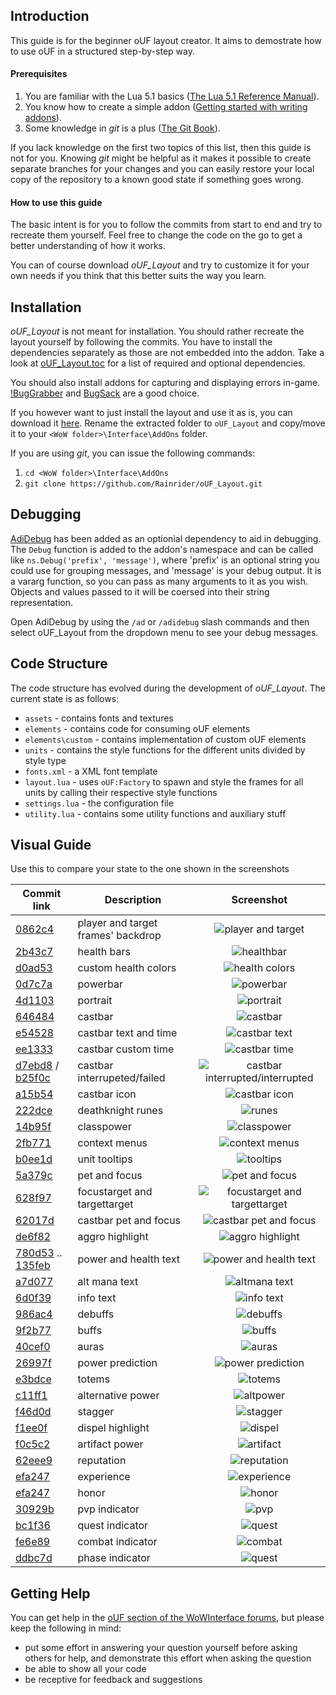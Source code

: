 ## Introduction

This guide is for the beginner oUF layout creator. It aims to demostrate how to use oUF in a structured step-by-step way.

#### Prerequisites
  1. You are familiar with the Lua 5.1 basics ([The Lua 5.1 Reference Manual](https://www.lua.org/manual/5.1/)).
  2. You know how to create a simple addon ([Getting started with writing addons](https://wow.gamepedia.com/Getting_started_with_writing_addons)).
  3. Some knowledge in _git_ is a plus ([The Git Book](https://git-scm.com/book/en/v2)).

If you lack knowledge on the first two topics of this list, then this guide is not for you.
Knowing _git_ might be helpful as it makes it possible to create separate branches for your changes and you can easily restore your local copy of the repository to a known good state if something goes wrong.

#### How to use this guide

The basic intent is for you to follow the commits from start to end and try to recreate them yourself. Feel free to change the code on the go to get a better understanding of how it works.

You can of course download _oUF_Layout_ and try to customize it for your own needs if you think that this better suits the way you learn.

## Installation

_oUF_Layout_ is not meant for installation. You should rather recreate the layout yourself by following the commits. You have to install the dependencies separately as those are not embedded into the addon. Take a look at [oUF_Layout.toc](https://github.com/Rainrider/oUF_Layout/blob/master/oUF_Layout.toc) for a list of required and optional dependencies.

You should also install addons for capturing and displaying errors in-game. [!BugGrabber](http://www.wowinterface.com/downloads/info23141-BugGrabber.html) and [BugSack](http://www.wowinterface.com/downloads/info5995-BugSack.html) are a good choice.

If you however want to just install the layout and use it as is, you can download it [here](https://github.com/Rainrider/oUF_Layout/archive/master.zip). Rename the extracted folder to `oUF_Layout` and copy/move it to your `<WoW folder>\Interface\AddOns` folder.

If you are using _git_, you can issue the following commands:
  1. `cd <WoW folder>\Interface\AddOns`
  2. `git clone https://github.com/Rainrider/oUF_Layout.git`

## Debugging

[AdiDebug](https://github.com/Adirelle/AdiDebug) has been added as an optionial dependency to aid in debugging. The `Debug` function is added
to the addon's namespace and can be called like `ns.Debug('prefix', 'message')`, where 'prefix' is an optional string you could use for 
grouping messages, and 'message' is your debug output. It is a vararg function, so you can pass as many arguments to it as you wish. Objects 
and values passed to it will be coersed into their string representation.

Open AdiDebug by using the `/ad` or `/adidebug` slash commands and then select oUF_Layout from the dropdown menu to see your debug messages.

## Code Structure

The code structure has evolved during the development of _oUF_Layout_. The current state is as follows:

  - `assets` - contains fonts and textures
  - `elements` - contains code for consuming oUF elements
  - `elements\custom` - contains implementation of custom oUF elements
  - `units` - contains the style functions for the different units divided by style type
  - `fonts.xml` - a XML font template
  - `layout.lua` - uses `oUF:Factory` to spawn and style the frames for all units by calling their respective style functions
  - `settings.lua` - the configuration file
  - `utility.lua` - contains some utility functions and auxiliary stuff

## Visual Guide

Use this to compare your state to the one shown in the screenshots

| Commit link | Description | Screenshot |
| --- | --- | :---: |
| [0862c4](https://github.com/Rainrider/oUF_Layout/commit/0862c470863112e885f4aff45953d588b3d150ac) | player and target frames' backdrop | ![player and target](screenshots/01_frame_backdrop.jpg) |
| [2b43c7](https://github.com/Rainrider/oUF_Layout/commit/2b43c733cf5338a8bb8296e7e4817aa1f29dbc4e) | health bars | ![healthbar](screenshots/02_healthbar.jpg) |
| [d0ad53](https://github.com/Rainrider/oUF_Layout/commit/d0ad53382ad8a2547830bd4e38724c4130c8670c) | custom health colors | ![health colors](screenshots/03_custom_health_colors.jpg) |
| [0d7c7a](https://github.com/Rainrider/oUF_Layout/commit/0d7c7a4eddf61d0c1d8a7dc78c2ca4882a38928a) | powerbar | ![powerbar](screenshots/04_powerbar.jpg) |
| [4d1103](https://github.com/Rainrider/oUF_Layout/commit/4d1103ffd1f22126bd702170bdb9d7c6e2f4a42f) | portrait | ![portrait](screenshots/05_portrait.jpg) |
| [646484](https://github.com/Rainrider/oUF_Layout/commit/646484b4685e922e682d8a9816667be1a4d04a56) | castbar | ![castbar](screenshots/06_castbar.jpg) |
| [e54528](https://github.com/Rainrider/oUF_Layout/commit/e54528b38d4d01d341ad58de819616bb503e263a) | castbar text and time | ![castbar text](screenshots/07_castbar_text.jpg) |
| [ee1333](https://github.com/Rainrider/oUF_Layout/commit/ee1333a2f0dac9ad141b327c48371ef1a96b40d1) | castbar custom time | ![castbar time](screenshots/08_castbar_custom_time.jpg) |
| [d7ebd8](https://github.com/Rainrider/oUF_Layout/commit/d7ebd8524e05768e239611c51af28004acf70598) / [b25f0c](https://github.com/Rainrider/oUF_Layout/commit/b25f0c6f40b1d3393a22862e20ed433b6411a2ad) | castbar interrupeted/failed | ![castbar interrupted/interrupted](screenshots/09_castbar_failed_or_interrupted.jpg) |
| [a15b54](https://github.com/Rainrider/oUF_Layout/commit/a15b54c6ce2e25c0997ceadcd756f21771be3c06) | castbar icon | ![castbar icon](screenshots/10_castbar_icon.jpg) |
| [222dce](https://github.com/Rainrider/oUF_Layout/commit/222dceb90c08ff83eb5a80c6d517a4ac3a07470e) | deathknight runes | ![runes](screenshots/11_deathknight_runes.jpg) |
| [14b95f](https://github.com/Rainrider/oUF_Layout/commit/14b95f46458a3aaf03c05193e17c9b7893010cce) | classpower | ![classpower](screenshots/12_classpower.jpg) |
| [2fb771](https://github.com/Rainrider/oUF_Layout/commit/2fb771b1c2c5384f683ada5f81383973cf5d9cc3) | context menus | ![context menus](screenshots/13_context_menus.jpg) |
| [b0ee1d](https://github.com/Rainrider/oUF_Layout/commit/b0ee1dd50a70528a4589e739895c131da2b02e26) | unit tooltips | ![tooltips](screenshots/14_tooltips.jpg) |
| [5a379c](https://github.com/Rainrider/oUF_Layout/commit/5a379c997519e13d8b94b8e5b71b2d887c1cc4a3) | pet and focus | ![pet and focus](screenshots/15_pet_and_focus.jpg) |
| [628f97](https://github.com/Rainrider/oUF_Layout/commit/628f97b0ee87c7aef2167a474e990dc8a8e08683) | focustarget and targettarget | ![focustarget and targettarget](screenshots/16_focustarget_and_targettarget.jpg) |
| [62017d](https://github.com/Rainrider/oUF_Layout/commit/62017db0e78e57aa5797d3cd7edfd087cedfe3fb) | castbar pet and focus | ![castbar pet and focus](screenshots/19_castbar_pet_and_focus.jpg) |
| [de6f82](https://github.com/Rainrider/oUF_Layout/commit/de6f82e9f15f6f484197d6b5737c92527f2b3d92) | aggro highlight | ![aggro highlight](screenshots/20_aggro_highlight.jpg) |
| [780d53](https://github.com/Rainrider/oUF_Layout/commit/780d53063cd1b953bad66c77de9fd2bd89c502bd) .. [135feb](https://github.com/Rainrider/oUF_Layout/commit/135febe5d13db98d0a712e27b340662835e630c6) | power and health text | ![power and health text](screenshots/21_power_health_text.jpg) |
| [a7d077](https://github.com/Rainrider/oUF_Layout/commit/a7d077ed268c2a8044a43fc148af0636ac5a2219) | alt mana text | ![altmana text](screenshots/22_alt_mana_text.jpg) |
| [6d0f39](https://github.com/Rainrider/oUF_Layout/commit/6d0f39ff11ce05e4e681406874d7df6eb0eeeace) | info text | ![info text](screenshots/23_info_text.jpg) |
| [986ac4](https://github.com/Rainrider/oUF_Layout/commit/986ac471a5332fe61796a48318e166ed96d6d532) | debuffs | ![debuffs](screenshots/24_debuffs.jpg) |
| [9f2b77](https://github.com/Rainrider/oUF_Layout/commit/9f2b77109141c27ee38f3f58c94bb92d5c4ec415) | buffs | ![buffs](screenshots/25_buffs.jpg) |
| [40cef0](https://github.com/Rainrider/oUF_Layout/commit/40cef0531746cd8dfc97f1d5c5f321a85cbbc659) | auras | ![auras](screenshots/26_auras.jpg) |
| [26997f](https://github.com/Rainrider/oUF_Layout/commit/26997fb4337565aad5c31e32027f56dac57ad479) | power prediction | ![power prediction](screenshots/27_power_prediction.jpg) |
| [e3bdce](https://github.com/Rainrider/oUF_Layout/commit/e3bdce08de953e5c2bc4879546473dbe0ac58d0b) | totems | ![totems](screenshots/28_totems.jpg) |
| [c11ff1](https://github.com/Rainrider/oUF_Layout/commit/c11ff1135545b6dca91660d0cc2bcdf56a68572d) | alternative power | ![altpower](screenshots/29_alternative_power.jpg) |
| [f46d0d](https://github.com/Rainrider/oUF_Layout/commit/f46d0dbd0c50a0a2f4fbb064cc5f487b31104a9d) | stagger | ![stagger](screenshots/30_stagger.jpg) |
| [f1ee0f](https://github.com/Rainrider/oUF_Layout/commit/f1ee0fe9743483f218dcd46d638f878af0ae5960) | dispel highlight | ![dispel](screenshots/31_dispel_highlight.jpg) |
| [f0c5c2](https://github.com/Rainrider/oUF_Layout/commit/f0c5c28896c8497e0a9dcd13f337476a93332a85) | artifact power | ![artifact](screenshots/32_artifact_power.jpg) |
| [62eee9](https://github.com/Rainrider/oUF_Layout/commit/62eee95d94f394aa4a8f2eb5e244324931381a5a) | reputation | ![reputation](screenshots/33_reputation.jpg) |
| [efa247](https://github.com/Rainrider/oUF_Layout/commit/efa2474b768f98dbdacb39ba145c2906447e33d7) | experience | ![experience](screenshots/34_experience.jpg) |
| [efa247](https://github.com/Rainrider/oUF_Layout/commit/efa2474b768f98dbdacb39ba145c2906447e33d7) | honor | ![honor](screenshots/35_honor.jpg) |
| [30929b](https://github.com/Rainrider/oUF_Layout/commit/30929b512998d9bdfc7e13c8ecf49619302cf08e) | pvp indicator | ![pvp](screenshots/36_pvp_indicator.jpg) |
| [bc1f36](https://github.com/Rainrider/oUF_Layout/commit/bc1f36803a7a17bc5ec2119bc08c61590e7fd53c) | quest indicator | ![quest](screenshots/37_quest_indicator.jpg) |
| [fe6e89](https://github.com/Rainrider/oUF_Layout/commit/fe6e89381e5eba5c2e587791d85d5324bc2abada) | combat indicator | ![combat](screenshots/38_combat_indicator.jpg) |
| [ddbc7d](https://github.com/Rainrider/oUF_Layout/commit/ddbc7d5e55cf652a18098f1c15b444b2fc19b8b7) | phase indicator | ![quest](screenshots/39_phase_indicator.jpg) |

## Getting Help

You can get help in the [oUF section of the WoWInterface forums](http://www.wowinterface.com/forums/forumdisplay.php?f=87), but please keep the following in mind:

  - put some effort in answering your question yourself before asking others for help, and demonstrate this effort when asking the question
  - be able to show all your code
  - be receptive for feedback and suggestions

